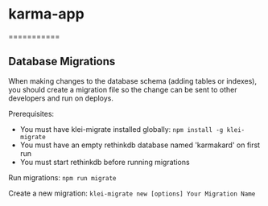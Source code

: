 # karma-app
===========

## Database Migrations ##

When making changes to the database schema (adding tables or indexes), you
should create a migration file so the change can be sent to other developers
and run on deploys.

Prerequisites:
  - You must have klei-migrate installed globally: `npm install -g klei-migrate`
  - You must have an empty rethinkdb database named 'karmakard' on first run
  - You must start rethinkdb before running migrations

Run migrations:
  `npm run migrate`

Create a new migration:
  `klei-migrate new [options] Your Migration Name`
